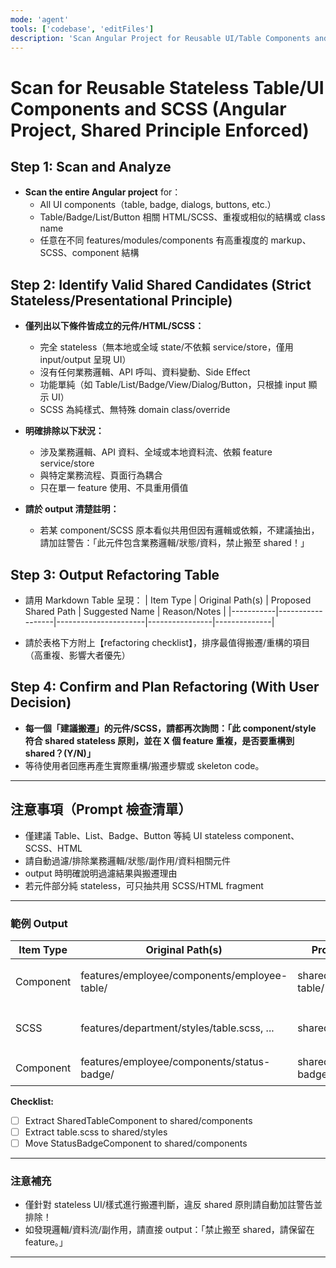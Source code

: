 ```yaml
---
mode: 'agent'
tools: ['codebase', 'editFiles']
description: 'Scan Angular Project for Reusable UI/Table Components and SCSS (Strict Shared Principles)'
---
```


# Scan for Reusable Stateless Table/UI Components and SCSS (Angular Project, Shared Principle Enforced)

## Step 1: Scan and Analyze

- **Scan the entire Angular project** for：
  - All UI components（table, badge, dialogs, buttons, etc.）
  - Table/Badge/List/Button 相關 HTML/SCSS、重複或相似的結構或 class name
  - 任意在不同 features/modules/components 有高重複度的 markup、SCSS、component 結構

## Step 2: Identify Valid Shared Candidates (Strict Stateless/Presentational Principle)

- **僅列出以下條件皆成立的元件/HTML/SCSS：**
  - 完全 stateless（無本地或全域 state/不依賴 service/store，僅用 input/output 呈現 UI）
  - 沒有任何業務邏輯、API 呼叫、資料變動、Side Effect
  - 功能單純（如 Table/List/Badge/View/Dialog/Button，只根據 input 顯示 UI）
  - SCSS 為純樣式、無特殊 domain class/override

- **明確排除以下狀況：**
  - 涉及業務邏輯、API 資料、全域或本地資料流、依賴 feature service/store
  - 與特定業務流程、頁面行為耦合
  - 只在單一 feature 使用、不具重用價值

- **請於 output 清楚註明：**
  - 若某 component/SCSS 原本看似共用但因有邏輯或依賴，不建議抽出，請加註警告：「此元件包含業務邏輯/狀態/資料，禁止搬至 shared！」

## Step 3: Output Refactoring Table

- 請用 Markdown Table 呈現：
  | Item Type | Original Path(s) | Proposed Shared Path | Suggested Name | Reason/Notes |
  |-----------|------------------|----------------------|----------------|--------------|

- 請於表格下方附上【refactoring checklist】，排序最值得搬遷/重構的項目（高重複、影響大者優先）

## Step 4: Confirm and Plan Refactoring (With User Decision)

- **每一個「建議搬遷」的元件/SCSS，請都再次詢問：「此 component/style 符合 shared stateless 原則，並在 X 個 feature 重複，是否要重構到 shared？(Y/N)」**
- 等待使用者回應再產生實際重構/搬遷步驟或 skeleton code。

---

## 注意事項（Prompt 檢查清單）

- 僅建議 Table、List、Badge、Button 等純 UI stateless component、SCSS、HTML
- 請自動過濾/排除業務邏輯/狀態/副作用/資料相關元件
- output 時明確說明過濾結果與搬遷理由
- 若元件部分純 stateless，可只抽共用 SCSS/HTML fragment

---

### 範例 Output

| Item Type  | Original Path(s)                                   | Proposed Shared Path                   | Suggested Name        | Reason/Notes                        |
|------------|----------------------------------------------------|----------------------------------------|-----------------------|-------------------------------------|
| Component  | features/employee/components/employee-table/       | shared/components/shared-table/         | SharedTableComponent  | Stateless Table，4 個 feature 重複  |
| SCSS       | features/department/styles/table.scss, ...         | shared/styles/table.scss                | table.scss            | Table 樣式重複，僅純 SCSS            |
| Component  | features/employee/components/status-badge/         | shared/components/status-badge/         | StatusBadgeComponent  | 無邏輯，只根據 input 呈現           |

**Checklist:**
- [ ] Extract SharedTableComponent to shared/components
- [ ] Extract table.scss to shared/styles
- [ ] Move StatusBadgeComponent to shared/components

---

### 注意補充

- 僅針對 stateless UI/樣式進行搬遷判斷，違反 shared 原則請自動加註警告並排除！
- 如發現邏輯/資料流/副作用，請直接 output：「禁止搬至 shared，請保留在 feature。」

---
